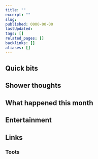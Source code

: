```yaml
---
title: ""
excerpt: ""
slug:
published: 0000-00-00
lastUpdated:
tags: []
related_pages: []
backlinks: []
aliases: []
---
```


## Quick bits

## Shower thoughts

## What happened this month

## Entertainment

## Links

### Toots
